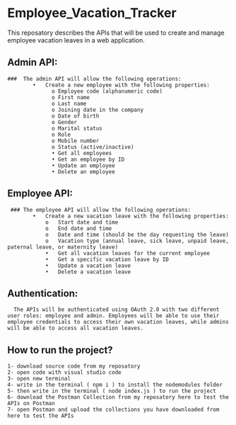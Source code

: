 # Employee_Vacation_Tracker
This reposatory describes the APIs that will be used to create and manage employee vacation leaves in a web application.
  ## Admin API:
    ###  The admin API will allow the following operations:
            •	Create a new employee with the following properties: 
                  o	Employee code (alphanumeric code)
                  o	First name
                  o	Last name
                  o	Joining date in the company
                  o	Date of birth
                  o	Gender
                  o	Marital status
                  o	Role
                  o	Mobile number
                  o	Status (active/inactive)
                  •	Get all employees
                  •	Get an employee by ID
                  •	Update an employee
                  •	Delete an employee
  ## Employee API:
     ### The employee API will allow the following operations:
            •	Create a new vacation leave with the following properties: 
                o	Start date and time
                o	End date and time
                o	Date and time (should be the day requesting the leave)
                o	Vacation type (annual leave, sick leave, unpaid leave, paternal leave, or maternity leave)
                •	Get all vacation leaves for the current employee
                •	Get a specific vacation leave by ID
                •	Update a vacation leave
                •	Delete a vacation leave
  ## Authentication:
      The APIs will be authenticated using OAuth 2.0 with two different user roles: employee and admin. Employees will be able to use their employee credentials to access their own vacation leaves, while admins will be able to access all vacation leaves.


## How to run the project?
    1- download source code from my reposatory
    2- open code with visual studio code
    3- open new terminal 
    4- write in the terminal ( npm i ) to install the nodemodules folder
    5- then write in the terminal ( node index.js ) to run the project
    6- download the Postman Collection from my reposatory here to test the APIs on Postman
    7- open Postman and upload the collections you have downloaded from here to test the APIs
